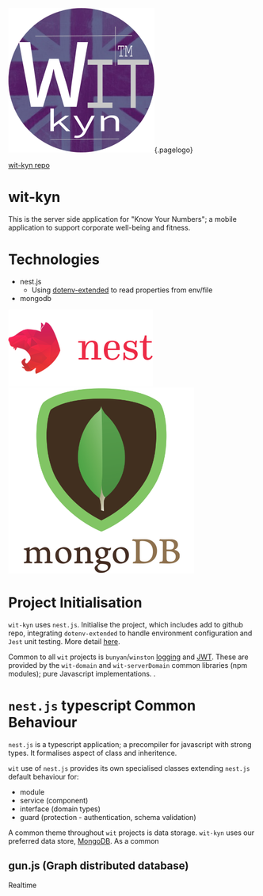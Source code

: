![2018 Wit Kyn](/uploads/corporate/2018-wit-kyn.png "2018 Wit Kyn"){.pagelogo}<!-- TITLE: wit-kyn -->
<!-- SUBTITLE: Know Your Numbers - collaboration with Jazz Holverson -->

[wit-kyn repo](https://github.com/wozitech/wit-kyn.git)
# wit-kyn
This is the server side application for "Know Your Numbers"; a mobile application to support corporate well-being and fitness.

# Technologies
* nest.js
	* Using [dotenv-extended](https://www.npmjs.com/package/dotenv-extended) to read properties from env/file
* mongodb

![Nest Framework Logo](/uploads/logos/nest-framework-logo.png "Nest Framework Logo") ![Mongodb Logo 1](/uploads/logos/mongodb-logo-1.png "Mongodb Logo 1")

# Project Initialisation
`wit-kyn` uses `nest.js`. Initialise the project, which includes add to github repo, integrating `dotenv-extended` to handle environment configuration and `Jest` unit testing. More detail [here](/projects/wit-kyn/init).

Common to all `wit` projects is `bunyan`/`winston` [logging](/projects/wit-projectLogging) and [JWT](/projects/wit-projectAuth). These are provided by the `wit-domain` and `wit-serverDomain` common libraries (npm modules); pure Javascript implementations. .

# `nest.js` typescript Common Behaviour
`nest.js` is a typescript application; a precompiler for javascript with strong types. It formalises aspect of class and inheritence.

`wit` use of `nest.js` provides its own specialised classes extending `nest.js` default behaviour for:
* module
* service (component)
* interface (domain types)
* guard (protection - authentication, schema validation)

A common theme throughout `wit` projects is data storage. `wit-kyn` uses our preferred data store, [MongoDB](https://www.mongodb.com/). As a common

## gun.js (Graph distributed database)
Realtime 

